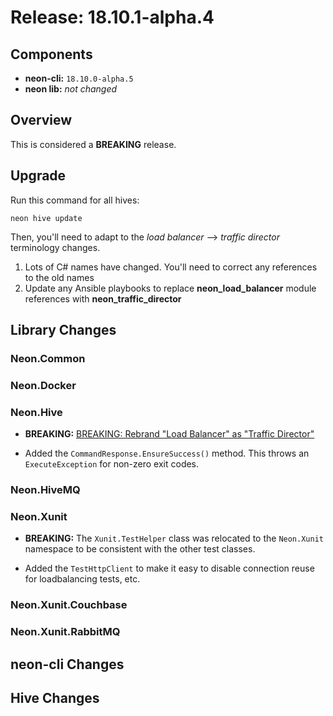 # Release: 18.10.1-alpha.4

## Components

* **neon-cli:** `18.10.0-alpha.5`
* **neon lib:** *not changed*

## Overview

This is considered a **BREAKING** release.

## Upgrade

Run this command for all hives:

```
neon hive update
```

Then, you'll need to adapt to the *load balancer* --> *traffic director* terminology changes.

1. Lots of C# names have changed.  You'll need to correct any references to the old names
2. Update any Ansible playbooks to replace **neon_load_balancer** module references with **neon_traffic_director**

## Library Changes

### Neon.Common

### Neon.Docker

### Neon.Hive

* **BREAKING:** [BREAKING: Rebrand "Load Balancer" as "Traffic Director"](https://github.com/jefflill/NeonForge/issues/382)

* Added the `CommandResponse.EnsureSuccess()` method.  This throws an `ExecuteException` for non-zero exit codes.

### Neon.HiveMQ

### Neon.Xunit

* **BREAKING:** The `Xunit.TestHelper` class was relocated to the `Neon.Xunit` namespace to be consistent with the other test classes.

* Added the `TestHttpClient` to make it easy to disable connection reuse for loadbalancing tests, etc.

### Neon.Xunit.Couchbase

### Neon.Xunit.RabbitMQ

## neon-cli Changes

## Hive Changes


